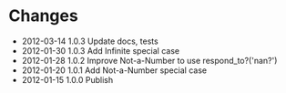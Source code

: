 # Changes

* 2012-03-14 1.0.3 Update docs, tests
* 2012-01-30 1.0.3 Add Infinite special case
* 2012-01-28 1.0.2 Improve Not-a-Number to use respond_to?('nan?')
* 2012-01-20 1.0.1 Add Not-a-Number special case
* 2012-01-15 1.0.0 Publish
